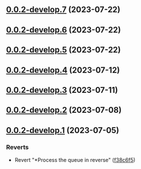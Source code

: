 ## [0.0.2-develop.7](https://git.lumeweb.com/LumeWeb/kernel-rpc-client/compare/v0.0.2-develop.6...v0.0.2-develop.7) (2023-07-22)

## [0.0.2-develop.6](https://git.lumeweb.com/LumeWeb/kernel-rpc-client/compare/v0.0.2-develop.5...v0.0.2-develop.6) (2023-07-22)

## [0.0.2-develop.5](https://git.lumeweb.com/LumeWeb/kernel-rpc-client/compare/v0.0.2-develop.4...v0.0.2-develop.5) (2023-07-22)

## [0.0.2-develop.4](https://git.lumeweb.com/LumeWeb/kernel-rpc-client/compare/v0.0.2-develop.3...v0.0.2-develop.4) (2023-07-12)

## [0.0.2-develop.3](https://git.lumeweb.com/LumeWeb/kernel-rpc-client/compare/v0.0.2-develop.2...v0.0.2-develop.3) (2023-07-11)

## [0.0.2-develop.2](https://git.lumeweb.com/LumeWeb/kernel-rpc-client/compare/v0.0.2-develop.1...v0.0.2-develop.2) (2023-07-08)

## [0.0.2-develop.1](https://git.lumeweb.com/LumeWeb/kernel-rpc-client/compare/v0.0.1...v0.0.2-develop.1) (2023-07-05)


### Reverts

* Revert "*Process the queue in reverse" ([f38c6f5](https://git.lumeweb.com/LumeWeb/kernel-rpc-client/commit/f38c6f53cfa68d3866d0614ea9490aef9f47bca7))
